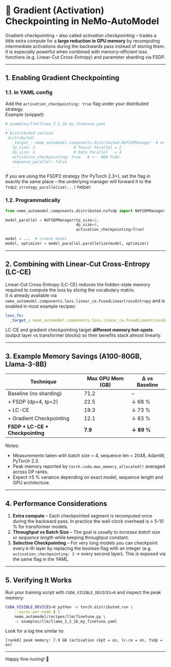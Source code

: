 # 🚀 Gradient (Activation) Checkpointing in NeMo-AutoModel

Gradient checkpointing – also called _activation checkpointing_ – trades a little extra compute for a **large reduction in GPU memory** by recomputing intermediate activations during the backwards pass instead of storing them.  
It is especially powerful when combined with memory-efficient loss functions (e.g. Linear-Cut Cross-Entropy) and parameter sharding via FSDP.

---

## 1. Enabling Gradient Checkpointing

### 1.1. In YAML config
Add the `activation_checkpointing: true` flag under your distributed strategy.  
Example (snippet):

```yaml
# examples/llm/llama_3_2_1b_my_finetune.yaml
...
# Distributed section
 distributed:
   _target_: nemo_automodel.components.distributed.NVFSDPManager  # or FSDP2Manager
   tp_size: 2                 # Tensor Parallel = 2
   dp_size: 4                 # Data Parallel   = 4
   activation_checkpointing: true   # <-- NEW FLAG
   sequence_parallel: false
   ...
```

If you are using the FSDP2 strategy (for PyTorch 2.3+), set the flag in exactly the same place – the underlying manager will forward it to the `fsdp2_strategy_parallelize(...)` helper.

### 1.2. Programmatically
```python
from nemo_automodel.components.distributed.nvfsdp import NVFSDPManager

model_parallel = NVFSDPManager(tp_size=2,
                               dp_size=4,
                               activation_checkpointing=True)

model = ...  # create model
model, optimizer = model_parallel.parallelize(model, optimizer)
```

---

## 2. Combining with Linear-Cut Cross-Entropy (LC-CE)

Linear-Cut Cross-Entropy (LC-CE) reduces the hidden-state memory required to compute the loss by slicing the vocabulary matrix.  
It is already available via `nemo_automodel.components.loss.linear_ce.FusedLinearCrossEntropy` and is enabled in most example recipes:

```yaml
loss_fn:
  _target_: nemo_automodel.components.loss.linear_ce.FusedLinearCrossEntropy
```

LC-CE and gradient checkpointing target **different memory hot-spots** (output layer vs transformer blocks) so their benefits stack almost linearly.

---

## 3. Example Memory Savings (A100-80GB, Llama-3-8B)
| Technique | Max GPU Mem (GB) | Δ vs Baseline |
|-----------|-----------------|---------------|
| Baseline (no sharding) | 71.2 | – |
| + FSDP (dp=4, tp=2) | 22.5 | ↓ 68 % |
| + LC-CE | 19.3 | ↓ 73 % |
| + Gradient Checkpointing | 12.1 | ↓ 83 % |
| **FSDP + LC-CE + Checkpointing** | **7.9** | **↓ 89 %** |

Notes:
* Measurements taken with batch size = 4, sequence len = 2048, AdamW, PyTorch 2.3.
* Peak memory reported by `torch.cuda.max_memory_allocated()` averaged across DP ranks.
* Expect ±5 % variance depending on exact model, sequence length and GPU architecture.

---

## 4. Performance Considerations
1. **Extra compute** – Each checkpointed segment is recomputed once during the backward pass. In practice the wall-clock overhead is ≈ 5-10 % for transformer models.
2. **Throughput vs Batch Size** – The goal is usually to _increase batch size_ or _sequence length_ while keeping throughput constant.
3. **Selective Checkpointing** – For very long models you can checkpoint every _k_-th layer by replacing the boolean flag with an integer (e.g. `activation_checkpointing: 2` → every second layer). This is exposed via the same flag in the YAML.

---

## 5. Verifying It Works
Run your training script with `CUDA_VISIBLE_DEVICES=0` and inspect the peak memory:
```bash
CUDA_VISIBLE_DEVICES=0 python -m torch.distributed.run \
    --nproc-per-node 1 \
    nemo_automodel/recipes/llm/finetune.py \
    -c examples/llm/llama_3_2_1b_my_finetune.yaml
```
Look for a log line similar to:
```
[rank0] peak memory: 7.9 GB (activation ckpt = on, lc-ce = on, fsdp = on)
```

---

Happy fine-tuning! 🌟 